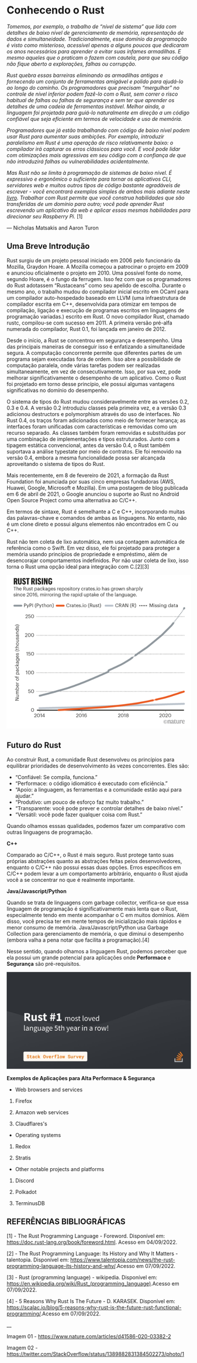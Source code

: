 # **Conhecendo o Rust**

*Tomemos, por exemplo, o trabalho de “nível de sistema” que lida com detalhes de baixo nível de gerenciamento de memória, representação de dados e simultaneidade. Tradicionalmente, esse domínio da programação é visto como misterioso, acessível apenas a alguns poucos que dedicaram os anos necessários para aprender a evitar suas infames armadilhas. E mesmo aqueles que o praticam o fazem com cautela, para que seu código não fique aberto a explorações, falhas ou corrupção.*

*Rust quebra essas barreiras eliminando as armadilhas antigas e fornecendo um conjunto de ferramentas amigável e polido para ajudá-lo ao longo do caminho. Os programadores que precisam “mergulhar” no controle de nível inferior podem fazê-lo com o Rust, sem correr o risco habitual de falhas ou falhas de segurança e sem ter que aprender os detalhes de uma cadeia de ferramentas instável. Melhor ainda, a linguagem foi projetada para guiá-lo naturalmente em direção a um código confiável que seja eficiente em termos de velocidade e uso de memória.*

*Programadores que já estão trabalhando com código de baixo nível podem usar Rust para aumentar suas ambições. Por exemplo, introduzir paralelismo em Rust é uma operação de risco relativamente baixo: o compilador irá capturar os erros clássicos para você. E você pode lidar com otimizações mais agressivas em seu código com a confiança de que não introduzirá falhas ou vulnerabilidades acidentalmente.*

*Mas Rust não se limita à programação de sistemas de baixo nível. É expressivo e ergonômico o suficiente para tornar os aplicativos CLI, servidores web e muitos outros tipos de código bastante agradáveis ​​de escrever - você encontrará exemplos simples de ambos mais adiante neste [livro](https://doc.rust-lang.org/book/foreword.html). Trabalhar com Rust permite que você construa habilidades que são transferidas de um domínio para outro; você pode aprender Rust escrevendo um aplicativo da web e aplicar essas mesmas habilidades para direcionar seu Raspberry Pi.* [1]

— Nicholas Matsakis and Aaron Turon

## Uma Breve Introdução

Rust surgiu de um projeto pessoal iniciado em 2006 pelo funcionário da Mozilla, Graydon Hoare. A Mozilla começou a patrocinar o projeto em 2009 e anunciou oficialmente o projeto em 2010. Uma possível fonte do nome, segundo Hoare, é o fungo da ferrugem. Isso fez com que os programadores do Rust adotassem “Rustaceans” como seu apelido de escolha. Durante o mesmo ano, o trabalho mudou do compilador inicial escrito em OCaml para um compilador auto-hospedado baseado em LLVM (uma infraestrutura de compilador escrita em C++, desenvolvida para otimizar em tempos de compilação, ligação e execução de programas escritos em linguagens de programação variadas.) escrito em Rust. O novo compilador Rust, chamado rustc, compilou-se com sucesso em 2011. A primeira versão pré-alfa numerada do compilador, Rust 0.1, foi lançada em janeiro de 2012.

Desde o início, a Rust se concentrou em segurança e desempenho. Uma das principais maneiras de conseguir isso é enfatizando a simultaneidade segura. A computação concorrente permite que diferentes partes de um programa sejam executadas fora de ordem. Isso abre a possibilidade de computação paralela, onde várias tarefas podem ser realizadas simultaneamente, em vez de consecutivamente. Isso, por sua vez, pode melhorar significativamente o desempenho de um aplicativo. Como o Rust foi projetado em torno desse princípio, ele possui algumas vantagens significativas no domínio do desempenho.

O sistema de tipos do Rust mudou consideravelmente entre as versões 0.2, 0.3 e 0.4. A versão 0.2 introduziu classes pela primeira vez, e a versão 0.3 adicionou destructors e polymorphism através do uso de interfaces. No Rust 0.4, os traços foram adicionados como meio de fornecer herança; as interfaces foram unificadas com características e removidas como um recurso separado. As classes também foram removidas e substituídas por uma combinação de implementações e tipos estruturados. Junto com a tipagem estática convencional, antes da versão 0.4, o Rust também suportava a análise typestate por meio de contratos. Ele foi removido na versão 0.4, embora a mesma funcionalidade possa ser alcançada aproveitando o sistema de tipos do Rust.

Mais recentemente, em 8 de fevereiro de 2021, a formação da Rust Foundation foi anunciada por suas cinco empresas fundadoras (AWS, Huawei, Google, Microsoft e Mozilla). Em uma postagem de blog publicada em 6 de abril de 2021, o Google anunciou o suporte ao Rust no Android Open Source Project como uma alternativa ao C/C++.

Em termos de sintaxe, Rust é semelhante a C e C++, incorporando muitas das palavras-chave e comandos de ambas as linguagens. No entanto, não é um clone direto e possui alguns elementos não encontrados em C ou C++.

Rust não tem coleta de lixo automática, nem usa contagem automática de referência como o Swift. Em vez disso, ele foi projetado para proteger a memória usando princípios de propriedade e empréstimo, além de desencorajar comportamentos indefinidos. Por não usar coleta de lixo, isso torna o Rust uma opção ideal para integração com C.[2][3]

![](/Imagens/HD01/CrescimentoRust.png)

## Futuro do Rust

Ao construir Rust, a comunidade Rust desenvolveu os princípios para equilibrar prioridades de desenvolvimento às vezes concorrentes. Eles são:

- “Confiável: Se compila, funciona.”
- “Performace: o código idiomático é executado com eficiência.”
- “Apoio: a linguagem, as ferramentas e a comunidade estão aqui para ajudar.”
- “Produtivo: um pouco de esforço faz muito trabalho.”
- “Transparente: você pode prever e controlar detalhes de baixo nível.”
- “Versátil: você pode fazer qualquer coisa com Rust.”

Quando olhamos esssas qualidades, podemos fazer um comparativo com outras linguagens de programação.

**C++**

Comparado ao C/C++, o Rust é mais seguro. Rust protege tanto suas próprias abstrações quanto as abstrações feitas pelos desenvolvedores, enquanto o C/C++ não possui essas duas opções. Erros específicos em C/C++ podem levar a um comportamento arbitrário, enquanto o Rust ajuda você a se concentrar no que é realmente importante.

**Java/Javascript/Python**

Quando se trata de linguagens com garbage collector, verifica-se que essa linguagem de programação é significativamente mais lenta que o Rust, especialmente tendo em mente acompanhar o C em muitos domínios. Além disso, você precisa ter em mente tempos de inicialização mais rápidos e menor consumo de memória. Java/Javascript/Python usa Garbage Collection para gerenciamento de memória, o que diminui o desempenho (embora valha a pena notar que facilita a programação).[4]

Nesse sentido, quando olhamos a linguagem Rust, podemos perceber que ela possui um grande potencial para aplicações onde **Performace** e **Segurança** são pré-requisitos. 

![](/Imagens/HD01/Loved.png)

**Exemplos de Aplicações para Alta Performace & Segurança**

- Web browsers and services

1. Firefox

2. Amazon web services

3. Claudflares's

- Operating systems

1. Redox

2. Stratis

- Other notable projects and platforms

1. Discord 

2. Polkadot

3. TerminusDB

## **REFERÊNCIAS BIBLIOGRÁFICAS**

[1] - The Rust Programming Language - Foreword. Disponível em: <https://doc.rust-lang.org/book/foreword.html>. Acesso em 04/09/2022.

[2] - The Rust Programming Language: Its History and Why It Matters - talentopia. Disponível em: <https://www.talentopia.com/news/the-rust-programming-language-its-history-and-why/>.Acesso em 07/09/2022.

[3] - Rust (programming language) - wikipedia. Disponível em: <https://en.wikipedia.org/wiki/Rust_(programming_language)>.Acesso em 07/09/2022.

[4] - 5 Reasons Why Rust Is The Future - D. KARASEK. Disponível em: <https://scalac.io/blog/5-reasons-why-rust-is-the-future-rust-functional-programming/>.Acesso em 07/09/2022.

__

Imagem 01 - https://www.nature.com/articles/d41586-020-03382-2

Imagem 02 - https://twitter.com/StackOverflow/status/1389882831384502273/photo/1
